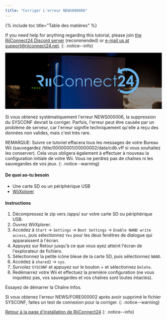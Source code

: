 ```yaml
---
title: "Corriger L'erreur NEWS000006"
---
```


{% include toc title="Table des matières" %}

If you need help for anything regarding this tutorial, please join [the RiiConnect24 Discord server](https://discord.gg/rc24) (recommended) or [e-mail us at support@riiconnect24.net](mailto:support@riiconnect24.net).
{: .notice--info}

![RiiConnect24 Logo](/images/WiiRC24Logo.jpg)

Si vous obtenez systématiquement l'erreur NEWS000006, la suppression du SYSCONF devrait la corriger. Parfois, l'erreur peut être causée par un problème de serveur, car l'erreur signifie techniquement qu'elle a reçu des données non valides, mais c'est très rare.

REMARQUE: Suivre ce tutoriel effacera tous les messages de votre Bureau Wii (sauvegardez /title/00000001/00000002/data/cdb.vff si vous souhaitez les conserver). Cela vous obligera également à effectuer à nouveau la configuration initiale de votre Wii. Vous ne perdrez pas de chaînes ni les sauvegardes de vos jeux.
{: .notice--warning}

#### De quoi as-tu besoin
* Une carte SD ou un périphérique USB
* [WiiXplorer](https://sourceforge.net/projects/wiixplorer/files/latest/download)

#### Instructions

1. Décompressez le zip vers /apps/ sur votre carte SD ou périphérique USB.
1. Ouvrez WiiXplorer.
1. Accédez à `Start` -> `Settings` -> `Boot Settings` -> `Enable NAND write access`, puis sélectionnez `Yes` pour les deux fenêtres de dialogue qui apparaissent à l'écran.
1. Appuyez sur Retour jusqu'à ce que vous ayez atteint l'écran de l'explorateur de fichiers.
1. Sélectionnez la petite icône bleue de la carte SD, puis sélectionnez `NAND`.
1. Accédez à `shared2` -> `sys`.
1. Survolez `SYSCONF` et appuyez sur le bouton + et sélectionnez `Delete`.
1. Redémarrez votre Wii et effectuez la première configuration (ne vous inquiétez pas, vos sauvegardes et vos chaînes sont toutes intactes).

Essayez de démarrer la Chaîne Infos.

Si vous obtenez l'erreur NEWS/FORE000002 après avoir supprimé le fichier SYSCONF, faites un test de connexion pour la corriger.
{: .notice--warning}

[Retour à la page d'installation de RiiConnect24](riiconnect24)
{: .notice--info}
